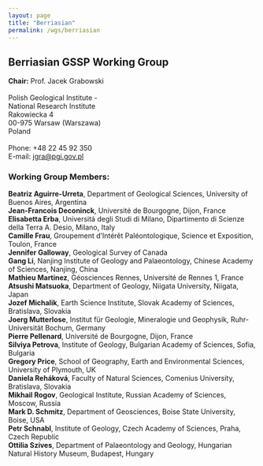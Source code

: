 ```yaml
---
layout: page
title: "Berriasian"
permalink: /wgs/berriasian
---
```

## Berriasian GSSP Working Group

<div class="person-grid">
    <div class="person">
        <div>
            <img src="https://stratigraphy.org/subcommission-cretaceous/images/person-grabowski.jpg" alt="" />
        </div>
        <div class="contact-details">
            <strong>Chair:</strong> Prof. Jacek Grabowski<br />
            <br />
            Polish Geological Institute -<br />National Research  Institute<br />
            Rakowiecka 4<br />
            00-975 Warsaw (Warszawa)<br />
            Poland<br />
            <br />
            Phone: +48 22 45 92 350<br />
            E-mail: <a href="jgra@pgi.gov.pl">jgra@pgi.gov.pl</a>
        </div>
    </div>
</div>

### Working Group Members:

**Beatriz Aguirre-Urreta**, Department of Geological Sciences, University of Buenos Aires, Argentina  
**Jean-Francois Deconinck**, Université de Bourgogne, Dijon, France  
**Elisabetta Erba**, Universitá degli Studi di Milano, Dipartimento di Scienze della Terra A. Desio, Milano, Italy  
**Camille Frau**, Groupement d’Intérêt Paléontologique, Science et Exposition, Toulon, France  
**Jennifer Galloway**, Geological Survey of Canada  
**Gang Li**, Nanjing Institute of Geology and Palaeontology, Chinese Academy of Sciences, Nanjing, China  
**Mathieu Martinez**, Géosciences Rennes, Université de Rennes 1, France  
**Atsushi Matsuoka**, Department of Geology, Niigata University, Niigata, Japan  
**Jozef Michalik**, Earth Science Institute, Slovak Academy of Sciences, Bratislava, Slovakia  
**Joerg Mutterlose**, Institut für Geologie, Mineralogie und Geophysik, Ruhr-Universität Bochum, Germany  
**Pierre Pellenard**, Université de Bourgogne, Dijon, France  
**Silviya Petrova**,  Institute of Geology, Bulgarian Academy of Sciences, Sofia, Bulgaria  
**Gregory Price**, School of Geography, Earth and Environmental Sciences, University of Plymouth, UK  
**Daniela Reháková**, Faculty of Natural Sciences, Comenius University, Bratislava, Slovakia  
**Mikhail Rogov**, Geological Institute, Russian Academy of Sciences, Moscow, Russia  
**Mark D. Schmitz**, Department of Geosciences, Boise State University, Boise, USA  
**Petr Schnabl**, Institute of Geology, Czech Academy of Sciences, Praha, Czech Republic  
**Ottilia Szives**, Department of Palaeontology and Geology, Hungarian Natural History Museum, Budapest, Hungary  

